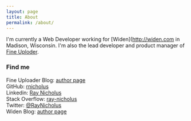 ```yaml
---
layout: page
title: About
permalink: /about/
---
```


I'm currently a Web Developer working for [Widen](http://widen.com in Madison, Wisconsin.
I'm also the lead developer and product manager of [Fine Uploder](http://fineuploader.com/).

### Find me
Fine Uploader Blog: [author page](http://blog.fineuploader.com/author/rnicholus/)  
GitHub: [rnicholus](https://github.com/rnicholus)  
Linkedin: [Ray Nicholus](http://www.linkedin.com/pub/ray-nicholus/90/5b5/8b3/)  
Stack Overflow: [ray-nicholus](http://stackoverflow.com/users/486979/ray-nicholus)  
Twitter: [@RayNicholus](https://twitter.com/RayNicholus)  
Widen Blog: [author page](http://www.widen.com/blog/ray-nicholus)  
